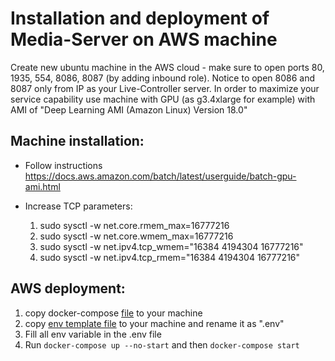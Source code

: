 # Installation and deployment of Media-Server on AWS machine

Create new ubuntu machine in the AWS cloud - make sure to open ports 80, 1935, 554, 8086, 8087 (by adding inbound role). Notice to open 8086 and 8087 only from IP as your Live-Controller server.
In order to maximize your service capability use machine with GPU (as g3.4xlarge for example) with AMI of "Deep Learning AMI (Amazon Linux) Version 18.0"

## Machine installation:
- Follow instructions
https://docs.aws.amazon.com/batch/latest/userguide/batch-gpu-ami.html
	
- Increase TCP parameters:
	1. sudo sysctl -w net.core.rmem_max=16777216
	2. sudo sysctl -w net.core.wmem_max=16777216
	3. sudo sysctl -w net.ipv4.tcp_wmem="16384 4194304 16777216"
	4. sudo sysctl -w net.ipv4.tcp_rmem="16384 4194304 16777216"
	
## AWS deployment:
1. copy docker-compose [file](../deployment/docker-compose.yml) to your machine
2. copy [env template file](../deployment/template.env) to your machine and rename it as ".env"
3. Fill all env variable in the .env file
4. Run `docker-compose up --no-start` and then `docker-compose start`
